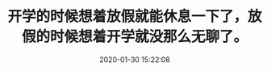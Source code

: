 ---
title: 开学的时候想着放假就能休息一下了，放假的时候想着开学就没那么无聊了。
date: 2020-01-30 15:22:08
style: moment
categories: moment
---